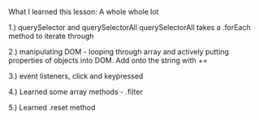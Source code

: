 What I learned this lesson: A whole whole lot

1.) querySelector and querySelectorAll
      querySelectorAll takes a .forEach method to iterate through

2.) manipulating DOM - looping through array and actively putting properties of objects into DOM. Add onto the string with +=

3.) event listeners, click and keypressed

4.) Learned some array methods - .filter

5.) Learned .reset method
